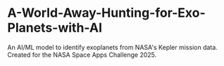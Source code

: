 # A-World-Away-Hunting-for-Exo-Planets-with-AI
An AI/ML model to identify exoplanets from NASA's Kepler mission data. Created for the NASA Space Apps Challenge 2025.
